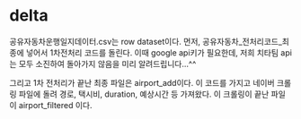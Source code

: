 # delta

공유자동차운행일지데이터.csv는 row dataset이다.
먼저, 공유자동차_전처리코드_최종에 넣어서 1차전처리 코드를 돌린다.
이때 google api키가 필요한데, 저희 치타팀 api는 모두 소진하여 돌아가지 않음을 미리 알려드립니다...^^ 

그리고 1차 전처리가 끝난 최종 파일은 airport_add이다. 
이 코드를 가지고 네이버 크롤링 파일에 돌려 경로, 택시비, duration, 예상시간 등 가져왔다. 
이 크롤링이 끝난 파일이 airport_filtered 이다. 

